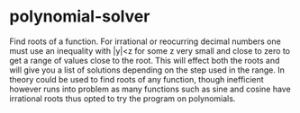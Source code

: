 # polynomial-solver
Find roots of a function.
For irrational or reocurring decimal numbers one must use an inequality with |y|<z for some z very small and close to zero to get a range of values close to the root.
This will effect both the roots and will give you a list of solutions depending on the step used in the range.
In theory could be used to find roots of any function, though inefficient however runs into problem as many functions such as sine and cosine have irrational roots thus opted
to try the program on polynomials.                                                                                   

